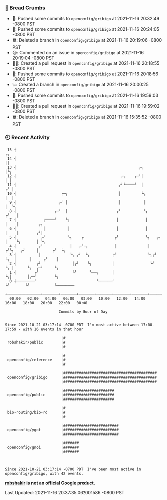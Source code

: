 ### 🍞 Bread Crumbs

 * 🚢: Pushed some commits to `openconfig/gribigo` at 2021-11-16 20:32:49 -0800 PST
 * 🚢: Pushed some commits to `openconfig/gribigo` at 2021-11-16 20:24:05 -0800 PST
 * 🗑: Deleted a branch in `openconfig/gribigo` at 2021-11-16 20:19:06 -0800 PST
 * 😃: Commented on an issue in `openconfig/gribigo` at 2021-11-16 20:19:04 -0800 PST
 * ✍🏼: Created a pull request in `openconfig/gribigo` at 2021-11-16 20:18:55 -0800 PST
 * 🚢: Pushed some commits to `openconfig/gribigo` at 2021-11-16 20:18:56 -0800 PST
 * 💥: Created a branch in `openconfig/gribigo` at 2021-11-16 20:00:25 -0800 PST
 * 🚢: Pushed some commits to `openconfig/gribigo` at 2021-11-16 19:59:03 -0800 PST
 * ✍🏼: Created a pull request in `openconfig/gribigo` at 2021-11-16 19:59:02 -0800 PST
 * 🗑: Deleted a branch in `openconfig/gribigo` at 2021-11-16 15:35:52 -0800 PST

### 🕘 Recent Activity
```
 15 ┼                                                                        ╭╮
 14 ┤                                                                        ││
 13 ┤                                                       ╭╮               │╰╮
 12 ┤                                               ╭╮    ╭─╯│               │ │
 11 ┤                                              ╭╯╰────╯  │              ╭╯ │
 10 ┤                    ╭─╮                       │         ╰╮             │  │
  9 ┤                   ╭╯ │                       │          │             │  ╰╮
  8 ┤                 ╭─╯  │                      ╭╯          ╰╮           ╭╯   │
  7 ┤            ╭────╯    ╰╮                     │            │           │    │         ╭╮
  6 ┤            │          │                     │            │           │    │        ╭╯│
  5 ┤           ╭╯          ╰╮    ╭╮             ╭╯            ╰╮   ╭╮     │    ╰╮       │ ╰╮
  4 ┤          ╭╯            │   ╭╯╰╮            │              │  ╭╯╰╮   ╭╯     │      ╭╯  ╰╮
  3 ┤          │             ╰╮ ╭╯  ╰╮          ╭╯              ╰╮╭╯  ╰╮  │      │     ╭╯    │
  2 ┤         ╭╯              │╭╯    ╰╮         │                ╰╯    ╰╮ │      ╰╮  ╭─╯     ╰╮
  1 ┤        ╭╯               ╰╯      ╰──╮      │                       ╰╮│       │╭─╯        ╰╮
  0 ┼────────╯                           ╰──────╯                        ╰╯       ╰╯           ╰────────
    +───────+───────+───────+───────+───────+───────+───────+───────+───────+───────+───────+───────+────
  00:00   02:00   04:00   06:00   08:00   10:00   12:00   14:00   16:00   18:00   20:00   22:00   00:00   

						Commits by Hour of Day


Since 2021-10-21 03:17:14 -0700 PDT, I'm most active between 17:00-17:59 - with 16 events in that hour.

```



```
                         |#
 robshakir/public        |#
                         |#

                         |#
 openconfig/reference    |#
                         |#

                         |##########################################
 openconfig/gribigo      |##########################################
                         |##########################################

                         |#######################
 openconfig/public       |#######################
                         |#######################

                         |#
 bio-routing/bio-rd      |#
                         |#

                         |#########################
 openconfig/ygot         |#########################
                         |#########################

                         |#######
 openconfig/gnoi         |#######
                         |#######



Since 2021-10-21 03:17:14 -0700 PDT, I've been most active in openconfig/gribigo, with 42 events.

```
**[robshakir](mailto:robjs@google.com) is not an official Google product.**  


Last Updated: 2021-11-16 20:37:35.062001586 -0800 PST
